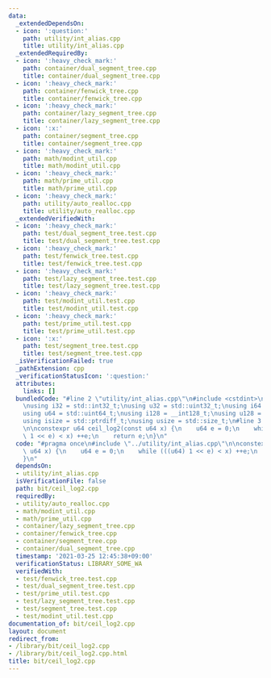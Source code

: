 ```yaml
---
data:
  _extendedDependsOn:
  - icon: ':question:'
    path: utility/int_alias.cpp
    title: utility/int_alias.cpp
  _extendedRequiredBy:
  - icon: ':heavy_check_mark:'
    path: container/dual_segment_tree.cpp
    title: container/dual_segment_tree.cpp
  - icon: ':heavy_check_mark:'
    path: container/fenwick_tree.cpp
    title: container/fenwick_tree.cpp
  - icon: ':heavy_check_mark:'
    path: container/lazy_segment_tree.cpp
    title: container/lazy_segment_tree.cpp
  - icon: ':x:'
    path: container/segment_tree.cpp
    title: container/segment_tree.cpp
  - icon: ':heavy_check_mark:'
    path: math/modint_util.cpp
    title: math/modint_util.cpp
  - icon: ':heavy_check_mark:'
    path: math/prime_util.cpp
    title: math/prime_util.cpp
  - icon: ':heavy_check_mark:'
    path: utility/auto_realloc.cpp
    title: utility/auto_realloc.cpp
  _extendedVerifiedWith:
  - icon: ':heavy_check_mark:'
    path: test/dual_segment_tree.test.cpp
    title: test/dual_segment_tree.test.cpp
  - icon: ':heavy_check_mark:'
    path: test/fenwick_tree.test.cpp
    title: test/fenwick_tree.test.cpp
  - icon: ':heavy_check_mark:'
    path: test/lazy_segment_tree.test.cpp
    title: test/lazy_segment_tree.test.cpp
  - icon: ':heavy_check_mark:'
    path: test/modint_util.test.cpp
    title: test/modint_util.test.cpp
  - icon: ':heavy_check_mark:'
    path: test/prime_util.test.cpp
    title: test/prime_util.test.cpp
  - icon: ':x:'
    path: test/segment_tree.test.cpp
    title: test/segment_tree.test.cpp
  _isVerificationFailed: true
  _pathExtension: cpp
  _verificationStatusIcon: ':question:'
  attributes:
    links: []
  bundledCode: "#line 2 \"utility/int_alias.cpp\"\n#include <cstdint>\n#include <cstddef>\n\
    \nusing i32 = std::int32_t;\nusing u32 = std::uint32_t;\nusing i64 = std::int64_t;\n\
    using u64 = std::uint64_t;\nusing i128 = __int128_t;\nusing u128 = __uint128_t;\n\
    using isize = std::ptrdiff_t;\nusing usize = std::size_t;\n#line 3 \"bit/ceil_log2.cpp\"\
    \n\nconstexpr u64 ceil_log2(const u64 x) {\n    u64 e = 0;\n    while (((u64)\
    \ 1 << e) < x) ++e;\n    return e;\n}\n"
  code: "#pragma once\n#include \"../utility/int_alias.cpp\"\n\nconstexpr u64 ceil_log2(const\
    \ u64 x) {\n    u64 e = 0;\n    while (((u64) 1 << e) < x) ++e;\n    return e;\n\
    }\n"
  dependsOn:
  - utility/int_alias.cpp
  isVerificationFile: false
  path: bit/ceil_log2.cpp
  requiredBy:
  - utility/auto_realloc.cpp
  - math/modint_util.cpp
  - math/prime_util.cpp
  - container/lazy_segment_tree.cpp
  - container/fenwick_tree.cpp
  - container/segment_tree.cpp
  - container/dual_segment_tree.cpp
  timestamp: '2021-03-25 12:45:38+09:00'
  verificationStatus: LIBRARY_SOME_WA
  verifiedWith:
  - test/fenwick_tree.test.cpp
  - test/dual_segment_tree.test.cpp
  - test/prime_util.test.cpp
  - test/lazy_segment_tree.test.cpp
  - test/segment_tree.test.cpp
  - test/modint_util.test.cpp
documentation_of: bit/ceil_log2.cpp
layout: document
redirect_from:
- /library/bit/ceil_log2.cpp
- /library/bit/ceil_log2.cpp.html
title: bit/ceil_log2.cpp
---
```

